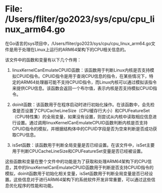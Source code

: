 # File: /Users/fliter/go2023/sys/cpu/cpu_linux_arm64.go

在Go语言的sys项目中，/Users/fliter/go2023/sys/cpu/cpu_linux_arm64.go文件是用于处理在Linux上运行的ARM64架构下的CPU相关信息的。

该文件中的函数和变量有以下几个作用：

1. linuxKernelCanEmulateCPUID函数：该函数用于判断Linux内核是否支持模拟CPUID指令。CPUID指令是用于查询CPU信息的指令，在某些情况下，特定的ARM64处理器可能不支持CPUID指令，而Linux内核可以通过模拟该指令来提供CPU信息。该函数会返回一个布尔值，表示内核是否支持模拟CPUID指令。

2. doinit函数：该函数用于在程序启动时进行初始化操作。在该函数中，会先检查是否设置了CPUCacheLineSize（CPU缓存行大小）和CPUFeatureSet（CPU特性集）的全局变量，如果没有设置，则尝试从内核中读取相应信息进行设置。通过调用linuxKernelCanEmulateCPUID函数判断内核是否支持CPUID指令的模拟，并根据结构体中的CPUID字段是否为空来判断是否成功获取CPU信息。

3. isSet函数：该函数用于判断全局变量是否已经设置。在该文件中，isSet主要用于判断CPUCacheLineSize和CPUFeatureSet变量是否已经被设置。

这些函数和变量在整个文件中的功能是为了获取和处理ARM64架构下的CPU信息，其中的linuxKernelCanEmulateCPUID函数用于判断是否支持CPUID指令的模拟，doinit函数用于初始化相关变量，isSet函数用于判断全局变量是否已经设置。这些信息对于进行ARM64架构下的系统软件开发非常重要，可以通过这些信息优化程序的性能和功能。

